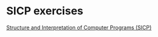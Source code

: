 # SICP exercises

[Structure and Interpretation of Computer Programs (SICP)](https://en.wikipedia.org/wiki/Structure_and_Interpretation_of_Computer_Programs)
